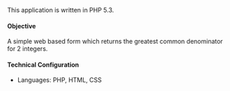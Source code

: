 This application is written in PHP 5.3.
<h4>Objective</h4>
A simple web based form which returns the greatest common denominator for 2 integers.
<h4>Technical Configuration</h4>
<ul>
<li>Languages: PHP, HTML, CSS</li>

